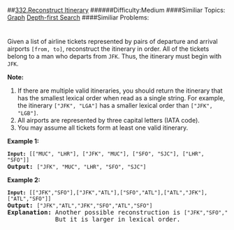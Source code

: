 ##[332.Reconstruct Itinerary](https://leetcode.com/problems/reconstruct-itinerary/description/ "332.Reconstruct Itinerary")
######Difficulty:Medium
####Similiar Topics:
  [Graph](https://leetcode.com//tag/graph)  [Depth-first Search](https://leetcode.com//tag/depth-first-search)
####Similiar Problems:

<div class="question-description__3U1T" style="padding-top: 10px;"><div><p>Given a list of airline tickets represented by pairs of departure and arrival airports <code>[from, to]</code>, reconstruct the itinerary in order. All of the tickets belong to a man who departs from <code>JFK</code>. Thus, the itinerary must begin with <code>JFK</code>.</p>

<p><b>Note:</b></p>

<ol>
	<li>If there are multiple valid itineraries, you should return the itinerary that has the smallest lexical order when read as a single string. For example, the itinerary <code>["JFK", "LGA"]</code> has a smaller lexical order than <code>["JFK", "LGB"]</code>.</li>
	<li>All airports are represented by three capital letters (IATA code).</li>
	<li>You may assume all tickets form at least one valid itinerary.</li>
</ol>

<p><b>Example 1:</b></p>

<pre><code><strong>Input: </strong></code><code>[["MUC", "LHR"], ["JFK", "MUC"], ["SFO", "SJC"], ["LHR", "SFO"]]</code>
<strong>Output: </strong><code>["JFK", "MUC", "LHR", "SFO", "SJC"]</code>
</pre>

<p><b>Example 2:</b></p>

<pre><code><strong>Input: </strong></code><code>[["JFK","SFO"],["JFK","ATL"],["SFO","ATL"],["ATL","JFK"],["ATL","SFO"]]</code>
<strong>Output: </strong><code>["JFK","ATL","JFK","SFO","ATL","SFO"]</code>
<strong>Explanation: </strong>Another possible reconstruction is <code>["JFK","SFO","ATL","JFK","ATL","SFO"]</code>.
&#160;            But it is larger in lexical order.
</pre>
</div></div><div> </div><div> </div><div> </div><div> </div><div> </div><div> </div><div> </div><div> </div><div> </div><div> </div><div> </div><div> </div><div> </div><div> </div><div> </div><div> </div><div> </div><div> </div><div> </div><div> </div><div> </div><div> </div><div> </div><div> </div><div> </div><div> </div><div> </div><div> </div><div> </div><div> </div><div> </div><div> </div><div> </div><div> </div><div> </div><div> </div><div> </div><div> </div><div> </div><div> </div><div> </div><div> </div><div> </div><div> </div><div> </div><div> </div><div> </div><div> </div><div> </div><div> </div><div> </div><div> </div><div> </div><div> </div><div> </div><div> </div><div> </div><div> </div><div> </div><div> </div><div> </div><div> </div><div> </div><div> </div><div> </div><div> </div><div> </div><div> </div><div> </div><div> </div><div> </div><div> </div><div> </div><div> </div><div> </div><div> </div><div> </div><div> </div><div> </div><div> </div><div> </div><div> </div><div> </div><div> </div><div> </div><div> </div><div> </div><div> </div><div> </div><div> </div><div> </div><div> </div><div> </div><div> </div><div> </div><div> </div><div> </div><div> </div><div> </div><div> </div><div> </div><div> </div><div> </div><div> </div><div> </div><div> </div><div> </div><div> </div><div> </div><div> </div><div> </div><div> </div>